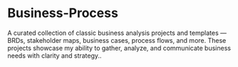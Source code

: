# Business-Process
A curated collection of classic business analysis projects and templates — BRDs, stakeholder maps, business cases, process flows, and more. These projects showcase my ability to gather, analyze, and communicate business needs with clarity and strategy..
